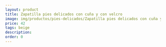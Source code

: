 ```yaml
---
layout: product
title: Zapatilla pies delicados con cuña y con velcro 
image: img/productos/pies-delicados/Zapatilla pies delicados con cuña y con velcro =42 =beige.webp
price: 42 
tags: beige
description: 
order: 0
---
```

